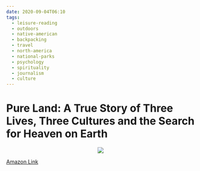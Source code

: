 ```yaml
---
date: 2020-09-04T06:10
tags: 
  - leisure-reading
  - outdoors
  - native-american
  - backpacking
  - travel
  - north-america
  - national-parks
  - psychology
  - spirituality
  - journalism
  - culture
---
```


# Pure Land: A True Story of Three Lives, Three Cultures and the Search for Heaven on Earth

<p align="center">
  <a href="https://www.amazon.com/gp/product/0998527882/ref=as_li_ss_il?ie=UTF8&linkCode=li2&tag=lennytruong-20&linkId=f9f1ec06126c8e06de4ac8a535ad20a6&language=en_US" target="_blank"><img border="0" src="//ws-na.amazon-adsystem.com/widgets/q?_encoding=UTF8&ASIN=0998527882&Format=_SL160_&ID=AsinImage&MarketPlace=US&ServiceVersion=20070822&WS=1&tag=lennytruong-20&language=en_US" ></a><img src="https://ir-na.amazon-adsystem.com/e/ir?t=lennytruong-20&language=en_US&l=li2&o=1&a=0998527882" width="1" height="1" border="0" alt="" style="border:none !important; margin:0px !important;" />
</p>

[Amazon Link](https://www.amazon.com/gp/product/0998527882/ref=as_li_tl?ie=UTF8&camp=1789&creative=9325&creativeASIN=0998527882&linkCode=as2&tag=lennytruong-20&linkId=8e65be704f2fbf54224923c2eba6e2ed)
